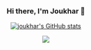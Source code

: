 <div align="center">

### Hi there, I'm Joukhar 👋

[![joukhar's GitHub stats](https://github-readme-stats.vercel.app/api?username=joukhar&theme=tokyonight&show_icons=true&show=reviews,discussions_started,discussions_answered)](https://github.com/joukhar/github-readme-stats)

  <a href="https://builtbybuilder.com">
    <img src="https://skillicons.dev/icons?i=git,laravel,js,html,tailwind,mysql,dart,flutter,linux" />
  </a>
</div>


<!--
**joukhar/joukhar** is a ✨ _special_ ✨ repository because its `README.md` (this file) appears on your GitHub profile.

Here are some ideas to get you started:

- 🔭 I’m currently working on ...
- 🌱 I’m currently learning ...
- 👯 I’m looking to collaborate on ...
- 🤔 I’m looking for help with ...
- 💬 Ask me about ...
- 📫 How to reach me: ...
- 😄 Pronouns: ...
- ⚡ Fun fact: ...
-->
